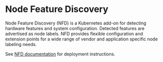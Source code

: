 # Node Feature Discovery

Node Feature Discovery (NFD) is a Kubernetes add-on for detecting hardware
features and system configuration. Detected features are advertised as node
labels. NFD provides flexible configuration and extension points for a wide
range of vendor and application specific node labeling needs.

See
[NFD documentation](https://kubernetes-sigs.github.io/node-feature-discovery/v0.13/deployment/helm.html)
for deployment instructions.
